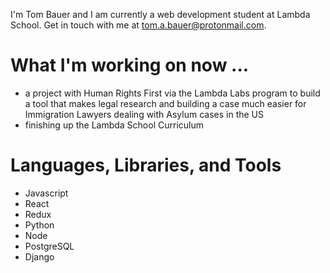 
I'm Tom Bauer and I am currently a web development student at Lambda School. Get in touch with me at tom.a.bauer@protonmail.com.


# What I'm working on now ...
- a project with Human Rights First via the Lambda Labs program to build a tool that makes legal research and building a case much easier for Immigration Lawyers dealing with Asylum cases in the US 
- finishing up the Lambda School Curriculum 

# Languages, Libraries, and Tools
- Javascript
- React
- Redux
- Python
- Node
- PostgreSQL
- Django





